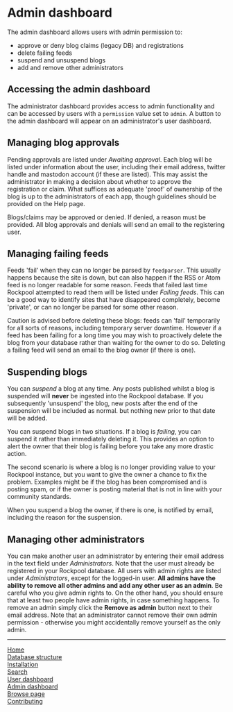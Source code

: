 # Admin dashboard

The admin dashboard allows users with admin permission to:

* approve or deny blog claims (legacy DB) and registrations
* delete failing feeds
* suspend and unsuspend blogs
* add and remove other administrators

## Accessing the admin dashboard

The administrator dashboard provides access to admin functionality and can be accessed by users with a `permission` value set to `admin`. A button to the admin dashboard will appear on an administrator's user dashboard.

## Managing blog approvals

Pending approvals are listed under _Awaiting approval_. Each blog will be listed under information about the user, including their email address, twitter handle and mastodon account (if these are listed). This may assist the administrator in making a decision about whether to approve the registration or claim. What suffices as adequate 'proof' of ownership of the blog is up to the administrators of each app, though guidelines should be provided on the Help page.

Blogs/claims may be approved or denied. If denied, a reason must be provided. All blog approvals and denials will send an email to the registering user.

## Managing failing feeds

Feeds 'fail' when they can no longer be parsed by `feedparser`. This usually happens because the site is down, but can also happen if the RSS or Atom feed is no longer readable for some reason. Feeds that failed last time Rockpool attempted to read them will be listed under _Failing feeds_. This can be a good way to identify sites that have disappeared completely, become 'private', or can no longer be parsed for some other reason.

Caution is advised before deleting these blogs: feeds can 'fail' temporarily for all sorts of reasons, including temporary server downtime. However if a feed has been failing for a long time you may wish to proactively delete the blog from your database rather than waiting for the owner to do so. Deleting a failing feed will send an email to the blog owner (if there is one).

## Suspending blogs

You can _suspend_ a blog at any time. Any posts published whilst a blog is suspended will **never** be ingested into the Rockpool database. If you subsequently 'unsuspend' the blog, new posts after the end of the suspension will be included as normal. but nothing new prior to that date will be added.

You can suspend blogs in two situations. If a blog is _failing_, you can suspend it rather than immediately deleting it. This provides an option to alert the owner that their blog is failing before you take any more drastic action.

The second scenario is where a blog is no longer providing value to your Rockpool instance, but you want to give the owner a chance to fix the problem. Examples might be if the blog has been compromised and is posting spam, or if the owner is posting material that is not in line with your community standards.

When you suspend a blog the owner, if there is one, is notified by email, including the reason for the suspension.

## Managing other administrators

You can make another user an administrator by entering their email address in the text field under _Administrators_. Note that the user must already be registered in your Rockpool database. All users with admin rights are listed under _Administrators_, except for the logged-in user. **All admins have the ability to remove all other admins and add any other user as an admin**. Be careful who you give admin rights to. On the other hand, you should ensure that at least two people have admin rights, in case something happens. To remove an admin simply click the **Remove as admin** button next to their email address. Note that an administrator cannot remove their own admin permission - otherwise you might accidentally remove yourself as the only admin.

---
[Home](/README.md)  
[Database structure](database.md)  
[Installation](installation.md)  
[Search](search.md)  
[User dashboard](dashboard.md)  
[Admin dashboard](admin.md)  
[Browse page](browse.md)  
[Contributing](docs/contributing.md)  